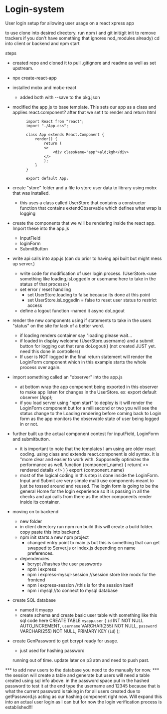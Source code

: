 # Login-system
User login setup for allowing user usage on a react xpress app

to use clone into desired directory. run npm i and git init(git init to remove trackers if you don't have something that ignores nod_modules already)
cd into client or backend and npm start


steps
- created repo and cloned it to pull .gitignore and readme as well as set upstream. 
- npx create-react-app <name>
- installed mobx and mobx-react 
    - added both with --save to the pkg.json 
- modified the app.js to base template. This sets our app as a class and applies react.component? after that we set t to render and return html

            import React from "react";
            import "./App.css";

            class App extends React.Component {
                render() {
                    return (
                    <>
                        <div className="app">ald;kgh</div>
                    </>
                    );
                }
            }

            export default App;
- create "store" folder and a file to store user data to library using mobx that was installed.
    - this uses a class called UserStore that contains a constructor function that contains extendObservable which defines what wrap is logging
- create the components that we will be rendering inside the react app. Import these into the app.js
    - InputField
    - loginForm
    - SubmitButton
- write api calls into app.js (can do prior to having api built but might mess up server.)
    - write code for modification of user login process. (UserStore.<use something like loading,isLoggedIn or username here to take in the status of that process>)
    - set error / reset handling
        - set UserStore.loading to false because its done at this point
        - set UserStore.isLoggedIn = false to reset user status to restrict access
    - define a logout function
        -named it async doLogout
- render the new components using if statements to take in the users "status" on the site for lack of a better word.
    - if loading renders container say "loading please wait...
    - if loaded in display welcome {UserStore.username} and a submit button for logging out that runs doLogout() (not created JUST yet. need this done in controllers)
    - If user is NOT logged in the final return statement will render the LoginForm component which in this example starts the whole process over again.
- import something called an "observer" into the app.js
    - at bottom wrap the app component being exported in this observer to make app listen for changes in the UserStore.
          ex:   export default observer (App);
    - if you load server using "npm start" to deploy is it will render the LoginForm component but for a millisecond or two you will see the status change to the Loading rendering before coming back to Login form as the app monitors the observable state of user being logged in or not.
- further built up the actual component contest for inputField, LoginForm and submitbutton.
    - it is important to note that the templates I am using are older react coding. using class and extends react.component is old syntax. It is "more clear and easier to work with. Supposedly optimizes the performance as well.
            function {component_name} {
                return(
                    <>
                    rendered details
                    </>
                )
            }
            export {component_name}
    - most of the logical coding in this step is done inside the LoginForm. Input and Submit are very simple multi use components meant to just be tossed around and reused. The login form is going to be the general Home for the login experience so It is passing in all the checks and api calls from there as the other components render inside its container.
- moving on to backend
    - new folder
    - in client directory run npm run build this will create a build folder. copy paste this into backend.
    - npm init starts a new npm project
        - changed entry point to main.js but this is something that can get swapped to Server.js or index.js depending on name preferences.
    - dependencies
        - bcrypt //hashes the user passwords
        - npm i express
        - npm i express-mysql-session //session store like modx for the frontend
        - npm i express-session //this is for the session itself 
        - npm i mysql //to connect to mysql database
- create SQL database
    - named it myapp
    - create schema and create basic user table with something like this sql code here
                CREATE TABLE `myapp`.`user` (
                `id` INT NOT NULL AUTO_INCREMENT,
                `username` VARCHAR(255) NOT NULL,
                `password` VARCHAR(255) NOT NULL,
                PRIMARY KEY (`id`)
                );
- create GenPassword to get bcrypt ready for usage.
    - just used for hashing password

    running out of time. update later on p3 atm and need to push past.

*** to add new users to the database you need to do manually for now. 
*** the session will create a table and generate but users will need a table created using sql info above. in the password space put in the hashed password
to test it at the end type the username and 12345 because that is what the current password is taking in for all users created due to getPassword.js acting as our hashing component right now.
Will expand this into an actual user login as I can but for now the login verification process is established!!!

